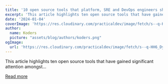 ```yaml
---
title: '10 open source tools that platform, SRE and DevOps engineers should consider in 2024.'
excerpt: 'This article highlights ten open source tools that have gained significant attention amongst...'
date: '2024-01-04'
coverImage: 'https://res.cloudinary.com/practicaldev/image/fetch/s--q-HH6_Dy--/c_imagga_scale,f_auto,fl_progressive,h_420,q_auto,w_1000/https://dev-to-uploads.s3.amazonaws.com/uploads/articles/dzrhq4qxryfyuoqu04y2.png'
author:
  name: Koders
  picture: "assets/blog/authors/koders.png"
ogImage:
  url: 'https://res.cloudinary.com/practicaldev/image/fetch/s--q-HH6_Dy--/c_imagga_scale,f_auto,fl_progressive,h_420,q_auto,w_1000/https://dev-to-uploads.s3.amazonaws.com/uploads/articles/dzrhq4qxryfyuoqu04y2.png'
---
```


This article highlights ten open source tools that have gained significant attention amongst...

[Read more](https://dev.to/digger/10-open-source-tools-that-platform-sre-and-devops-engineers-should-consider-in-2024-2kkg)
